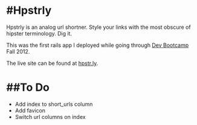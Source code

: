 #Hpstrly
==========

Hpstrly is an analog url shortner. Style your links with the most obscure of hipster terminology. Dig it.

This was the first rails app I deployed while going through [Dev Bootcamp](http://devbootcamp.com/) Fall 2012. 

The live site can be found at [hpstr.ly](http://hpstrly.herokuapp.com).

##To Do
==========
* Add index to short_urls column
* Add favicon
* Switch url columns on index

